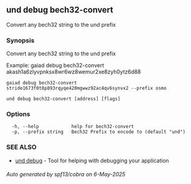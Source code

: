 ## und debug bech32-convert

Convert any bech32 string to the und prefix

### Synopsis

Convert any bech32 string to the und prefix

Example:
	gaiad debug bech32-convert akash1a6zlyvpnksx8wr6wz8wemur2xe8zyh0ytz6d88

	gaiad debug bech32-convert stride1673f0t8p893rqyqe420mgwwz92ac4qv6synvx2 --prefix osmo
	

```
und debug bech32-convert [address] [flags]
```

### Options

```
  -h, --help            help for bech32-convert
  -p, --prefix string   Bech32 Prefix to encode to (default "und")
```

### SEE ALSO

* [und debug](und_debug.md)	 - Tool for helping with debugging your application

###### Auto generated by spf13/cobra on 6-May-2025
